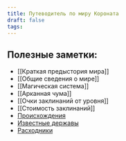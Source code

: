 ```yaml
---
title: Путеводитель по миру Короната
draft: false
tags:
---
```

## Полезные заметки:
- [[Краткая предыстория мира]]
- [[Общие сведения о мире]]
- [[Магическая система]]
- [[Арканная чума]]
- [[Очки заклинаний от уровня]]
- [[Стоимость заклинаний]]
- [Происхождения](https://edwinshadian.github.io/obsidian/%D0%A1%D0%BF%D1%80%D0%B0%D0%B2%D0%BE%D1%87%D0%BD%D0%B8%D0%BA%D0%B8/%D0%9C%D0%B5%D1%85%D0%B0%D0%BD%D0%B8%D0%BA%D0%B8/%D0%9F%D1%80%D0%BE%D0%B8%D1%81%D1%85%D0%BE%D0%B6%D0%B4%D0%B5%D0%BD%D0%B8%D1%8F/)
- [Известные державы](https://edwinshadian.github.io/obsidian/%D0%A1%D0%B2%D0%B5%D0%B4%D0%B5%D0%BD%D0%B8%D1%8F-%D0%BE-%D0%BC%D0%B8%D1%80%D0%B5/%D0%98%D1%81%D1%82%D0%BE%D1%80%D0%B8%D1%8F-%D0%B8-%D0%B3%D0%B5%D0%BE%D0%B3%D1%80%D0%B0%D1%84%D0%B8%D1%8F/%D0%98%D0%B7%D0%B2%D0%B5%D1%81%D1%82%D0%BD%D1%8B%D0%B5-%D0%B4%D0%B5%D1%80%D0%B6%D0%B0%D0%B2%D1%8B/)
- [Расходники](https://edwinshadian.github.io/obsidian/%D0%A1%D0%BF%D1%80%D0%B0%D0%B2%D0%BE%D1%87%D0%BD%D0%B8%D0%BA%D0%B8/%D0%A0%D0%B0%D1%81%D1%85%D0%BE%D0%B4%D0%BD%D0%B8%D0%BA%D0%B8/)